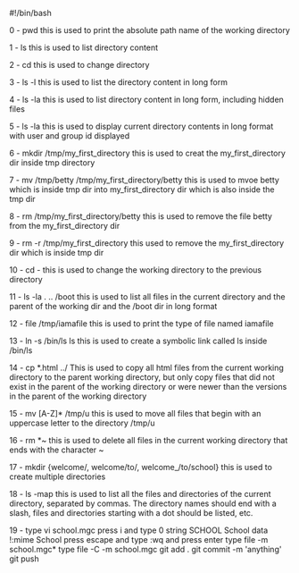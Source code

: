 #!/bin/bash

0 - pwd this is used to print the absolute path name of the working directory

1 - ls this is used to list directory content

2 - cd this is used to change directory

3 - ls -l this is used to list the directory content in long form

4 - ls -la this is used to list directory content in long form, including hidden files

5 - ls -la this is used to display current directory contents in long format with user and group id displayed

6 - mkdir /tmp/my_first_directory this is used to creat the my_first_directory dir inside tmp directory

7 - mv /tmp/betty /tmp/my_first_directory/betty this is used to mvoe betty which is inside tmp dir into my_first_directory dir which is also inside the tmp dir

8 - rm /tmp/my_first_directory/betty this is used to remove the file betty from the my_first_directory dir

9 - rm -r /tmp/my_first_directory this used to remove the my_first_directory dir which is inside tmp dir

10 - cd - this is used to change the working directory to the previous directory

11 - ls -la . .. /boot this is used to list all files in the current directory and the parent of the working dir and the /boot dir in long format

12 - file /tmp/iamafile this is used to print the type of file named iamafile

13 - ln -s /bin/ls ls this is used to create a symbolic link called ls inside /bin/ls

14 - cp *.html ../ This is used to copy all html files from the current working directory to the parent working directory, but only copy files that did not exist in the parent of the working directory or were newer than the versions in the parent of the working directory

15 - mv [A-Z]* /tmp/u this is used to move all files that begin with an uppercase letter to the directory /tmp/u

16 - rm *~ this is used to delete all files in the current working directory that ends with the character ~

17 - mkdir {welcome/, welcome/to/, welcome_/to/school} this is used to create multiple directories

18 - ls -map this is used to list all the files and directories of the current directory, separated by commas. The directory names should end with a slash, files and directories starting with a dot should be listed, etc.

19 - type vi school.mgc press i and type 0 string SCHOOL School data !:mime School press escape and type :wq and press enter type file -m school.mgc* type file -C -m school.mgc git add . git commit -m 'anything' git push
